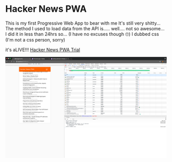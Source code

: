 # Hacker News PWA

This is my first Progressive Web App to bear with me
It's still very shitty... The method I used to load data from the API is..... well.... not so awesome...
I did it in less than 24hrs so... (I have no excuses though 🙄)
I dubbed css (I'm not a css person, sorry)

it's aLIVE!!! [Hacker News PWA Trial](https://hacker-news-pwa.herokuapp.com/)

![alt text](https://github.com/jirevwe/Hacker-News-PWA/blob/master/Screen%20Shot.png "Demo")
